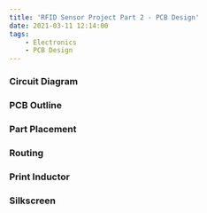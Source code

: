 ```yaml
---
title: 'RFID Sensor Project Part 2 - PCB Design'
date: 2021-03-11 12:14:00
tags:
    - Electronics
    - PCB Design
---
```


### Circuit Diagram

### PCB Outline

### Part Placement

### Routing

### Print Inductor

### Silkscreen